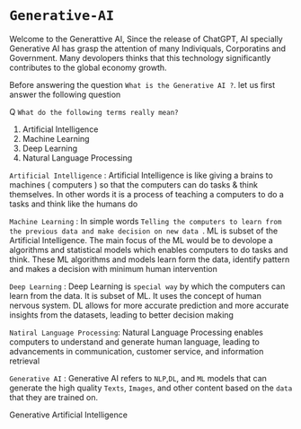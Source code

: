 # `Generative-AI`

Welcome to the Generattive AI, Since the release of ChatGPT, AI specially Generative AI has grasp the attention of many Indiviquals, Corporatins and Government. Many devolopers thinks that this technology significantly contributes to the global economy growth.

Before answering the question ` What is the Generative AI ? `. let us first answer the following question 

Q `What do the following terms really mean?`
  1) Artificial Intelligence
  2) Machine Learning
  3) Deep Learning
  4) Natural Language Processing

`Artificial Intelligence` : Artificial Intelligence is like giving a brains to machines ( computers ) so that the computers can do tasks & think themselves. In other words it is a process of teaching a computers to do a tasks and think like the humans do

`Machine Learning` : In simple words `Telling the computers to learn from the previous data and make decision on new data `. ML is subset of the Artificial Intelligence. The main focus of the ML would be to devolope a algorithms and statistical models which enables computers to do tasks and think. These ML algorithms and models learn form the data, identify pattern and makes a decision with minimum human intervention

`Deep Learning` : Deep Learning is `special way` by which the computers can learn from the data. It is subset of ML. It uses the concept of human nervous system. DL allows for more accurate prediction and more accurate insights from the datasets, leading to better decision making

`Natiral Language Processing`: Natural Language Processing enables computers to understand and generate human language, leading to advancements in communication, customer service, and information retrieval

`Generative AI` : Generative AI refers to `NLP`,`DL`, and `ML` models that can generate the high quality `Texts`, `Images`, and other content based on the `data` that they are trained on.


Generative Artificial Intelligence 
